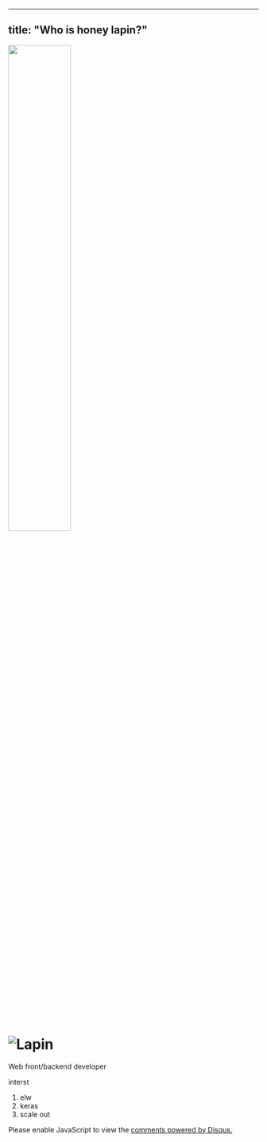
---
title: "Who is honey lapin?"
---


<img src="https://user-images.githubusercontent.com/60458672/74089630-a0dd1b80-4ae6-11ea-9fc8-ff50ce64a58d.jpg" 
width="50%">

# ![Lapin](https://user-images.githubusercontent.com/60458672/74089630-a0dd1b80-4ae6-11ea-9fc8-ff50ce64a58d.jpg)

Web front/backend developer 


interst

1) elw
2) keras 
3) scale out





<div id="disqus_thread"></div>
<script>

/**
*  RECOMMENDED CONFIGURATION VARIABLES: EDIT AND UNCOMMENT THE SECTION BELOW TO INSERT DYNAMIC VALUES FROM YOUR PLATFORM OR CMS.
*  LEARN WHY DEFINING THESE VARIABLES IS IMPORTANT: https://disqus.com/admin/universalcode/#configuration-variables*/
/*
var disqus_config = function () {
this.page.url = PAGE_URL;  // Replace PAGE_URL with your page's canonical URL variable
this.page.identifier = PAGE_IDENTIFIER; // Replace PAGE_IDENTIFIER with your page's unique identifier variable
};
*/
(function() { // DON'T EDIT BELOW THIS LINE
var d = document, s = d.createElement('script');
s.src = 'https://https-pluie7dev-github-io-honeylapin.disqus.com/embed.js';
s.setAttribute('data-timestamp', +new Date());
(d.head || d.body).appendChild(s);
})();
</script>
<noscript>Please enable JavaScript to view the <a href="https://disqus.com/?ref_noscript">comments powered by Disqus.</a></noscript>
